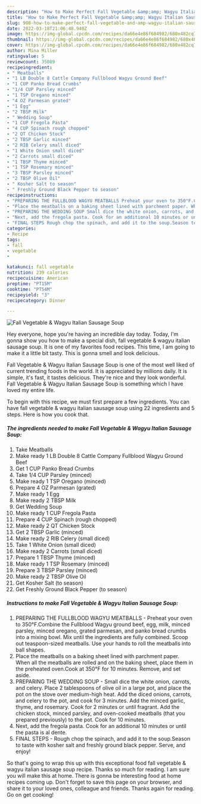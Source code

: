 ```yaml
---
description: "How to Make Perfect Fall Vegetable &amp;amp; Wagyu Italian Sausage Soup"
title: "How to Make Perfect Fall Vegetable &amp;amp; Wagyu Italian Sausage Soup"
slug: 908-how-to-make-perfect-fall-vegetable-and-amp-wagyu-italian-sausage-soup
date: 2022-03-18T21:06:48.940Z
image: https://img-global.cpcdn.com/recipes/da66e4e86f684982/680x482cq70/fall-vegetable-wagyu-italian-sausage-soup-recipe-main-photo.jpg
thumbnail: https://img-global.cpcdn.com/recipes/da66e4e86f684982/680x482cq70/fall-vegetable-wagyu-italian-sausage-soup-recipe-main-photo.jpg
cover: https://img-global.cpcdn.com/recipes/da66e4e86f684982/680x482cq70/fall-vegetable-wagyu-italian-sausage-soup-recipe-main-photo.jpg
author: Mina Miller
ratingvalue: 5
reviewcount: 35089
recipeingredient:
- " Meatballs"
- "1 LB Double 8 Cattle Company Fullblood Wagyu Ground Beef"
- "1 CUP Panko Bread Crumbs"
- "1/4 CUP Parsley minced"
- "1 TSP Oregano minced"
- "4 OZ Parmesan grated"
- "1 Egg"
- "2 TBSP Milk"
- " Wedding Soup"
- "1 CUP Fregola Pasta"
- "4 CUP Spinach rough chopped"
- "2 QT Chicken Stock"
- "2 TBSP Garlic minced"
- "2 RIB Celery small diced"
- "1 White Onion small diced"
- "2 Carrots small diced"
- "1 TBSP Thyme minced"
- "1 TSP Rosemary minced"
- "3 TBSP Parsley minced"
- "2 TBSP Olive Oil"
- " Kosher Salt to season"
- " Freshly Ground Black Pepper to season"
recipeinstructions:
- "PREPARING THE FULLBLOOD WAGYU MEATBALLS Preheat your oven to 350°F.Combine the Fullblood Wagyu ground beef, egg, milk, minced parsley, minced oregano, grated parmesan, and panko bread crumbs into a mixing bowl. Mix until the ingredients are fully combined. Scoop out teaspoon-sized meatballs. Use your hands to roll the meatballs into ball shapes."
- "Place the meatballs on a baking sheet lined with parchment paper. When all the meatballs are rolled and on the baking sheet, place them in the preheated oven.Cook at 350°F for 10 minutes. Remove, and set aside."
- "PREPARING THE WEDDING SOUP Small dice the white onion, carrots, and celery. Place 2 tablespoons of olive oil in a large pot, and place the pot on the stove over medium-high heat. Add the diced onions, carrots, and celery to the pot, and cook for 3 minutes. Add the minced garlic, thyme, and rosemary. Cook for 2 minutes or until fragrant. Add the chicken stock, minced parsley, and oven-cooked meatballs (that you prepared previously) to the pot. Cook for 10 minutes."
- "Next, add the fregola pasta. Cook for an additional 10 minutes or until the pasta is al dente."
- "FINAL STEPS Rough chop the spinach, and add it to the soup.Season to taste with kosher salt and freshly ground black pepper. Serve, and enjoy!"
categories:
- Recipe
tags:
- fall
- vegetable
- 

katakunci: fall vegetable  
nutrition: 239 calories
recipecuisine: American
preptime: "PT15M"
cooktime: "PT54M"
recipeyield: "3"
recipecategory: Dinner

---
```



![Fall Vegetable &amp; Wagyu Italian Sausage Soup](https://img-global.cpcdn.com/recipes/da66e4e86f684982/680x482cq70/fall-vegetable-wagyu-italian-sausage-soup-recipe-main-photo.jpg)

Hey everyone, hope you're having an incredible day today. Today, I'm gonna show you how to make a special dish, fall vegetable &amp; wagyu italian sausage soup. It is one of my favorites food recipes. This time, I am going to make it a little bit tasty. This is gonna smell and look delicious.

Fall Vegetable &amp; Wagyu Italian Sausage Soup is one of the most well liked of current trending foods in the world. It is appreciated by millions daily. It is simple, it's fast, it tastes delicious. They're nice and they look wonderful. Fall Vegetable &amp; Wagyu Italian Sausage Soup is something which I have loved my entire life.




To begin with this recipe, we must first prepare a few ingredients. You can have fall vegetable &amp; wagyu italian sausage soup using 22 ingredients and 5 steps. Here is how you cook that.

<!--inarticleads1-->

##### The ingredients needed to make Fall Vegetable &amp; Wagyu Italian Sausage Soup:

1. Take  Meatballs
1. Make ready 1 LB Double 8 Cattle Company Fullblood Wagyu Ground Beef
1. Get 1 CUP Panko Bread Crumbs
1. Take 1/4 CUP Parsley (minced)
1. Make ready 1 TSP Oregano (minced)
1. Prepare 4 OZ Parmesan (grated)
1. Make ready 1 Egg
1. Make ready 2 TBSP Milk
1. Get  Wedding Soup
1. Make ready 1 CUP Fregola Pasta
1. Prepare 4 CUP Spinach (rough chopped)
1. Make ready 2 QT Chicken Stock
1. Get 2 TBSP Garlic (minced)
1. Make ready 2 RIB Celery (small diced)
1. Take 1 White Onion (small diced)
1. Make ready 2 Carrots (small diced)
1. Prepare 1 TBSP Thyme (minced)
1. Make ready 1 TSP Rosemary (minced)
1. Prepare 3 TBSP Parsley (minced)
1. Make ready 2 TBSP Olive Oil
1. Get  Kosher Salt (to season)
1. Get  Freshly Ground Black Pepper (to season)




<!--inarticleads2-->

##### Instructions to make Fall Vegetable &amp; Wagyu Italian Sausage Soup:

1. PREPARING THE FULLBLOOD WAGYU MEATBALLS - Preheat your oven to 350°F.Combine the Fullblood Wagyu ground beef, egg, milk, minced parsley, minced oregano, grated parmesan, and panko bread crumbs into a mixing bowl. Mix until the ingredients are fully combined. Scoop out teaspoon-sized meatballs. Use your hands to roll the meatballs into ball shapes.
1. Place the meatballs on a baking sheet lined with parchment paper. When all the meatballs are rolled and on the baking sheet, place them in the preheated oven.Cook at 350°F for 10 minutes. Remove, and set aside.
1. PREPARING THE WEDDING SOUP - Small dice the white onion, carrots, and celery. Place 2 tablespoons of olive oil in a large pot, and place the pot on the stove over medium-high heat. Add the diced onions, carrots, and celery to the pot, and cook for 3 minutes. Add the minced garlic, thyme, and rosemary. Cook for 2 minutes or until fragrant. Add the chicken stock, minced parsley, and oven-cooked meatballs (that you prepared previously) to the pot. Cook for 10 minutes.
1. Next, add the fregola pasta. Cook for an additional 10 minutes or until the pasta is al dente.
1. FINAL STEPS - Rough chop the spinach, and add it to the soup.Season to taste with kosher salt and freshly ground black pepper. Serve, and enjoy!




So that's going to wrap this up with this exceptional food fall vegetable &amp; wagyu italian sausage soup recipe. Thanks so much for reading. I am sure you will make this at home. There is gonna be interesting food at home recipes coming up. Don't forget to save this page on your browser, and share it to your loved ones, colleague and friends. Thanks again for reading. Go on get cooking!
